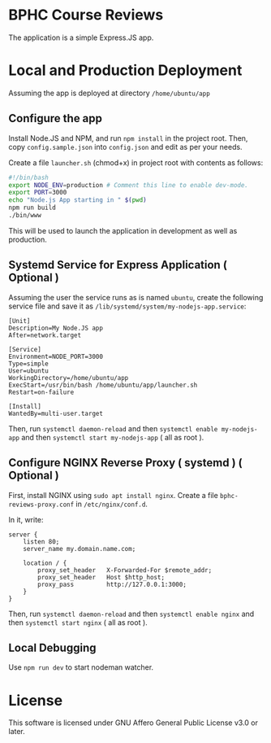 # BPHC Course Reviews

The application is a simple Express.JS app.

# Local and Production Deployment

Assuming the app is deployed at directory `/home/ubuntu/app`

## Configure the app

Install Node.JS and NPM, and run `npm install` in the project root. Then, copy `config.sample.json` into `config.json` and edit as per your needs.

Create a file `launcher.sh` (chmod+x) in project root with contents as follows:

```sh
#!/bin/bash
export NODE_ENV=production # Comment this line to enable dev-mode.
export PORT=3000
echo "Node.js App starting in " $(pwd)
npm run build
./bin/www
```

This will be used to launch the application in development as well as production.

## Systemd Service for Express Application ( Optional )

Assuming the user the service runs as is named `ubuntu`, create the following service file and save it as `/lib/systemd/system/my-nodejs-app.service`:

```
[Unit]
Description=My Node.JS app
After=network.target

[Service]
Environment=NODE_PORT=3000
Type=simple
User=ubuntu
WorkingDirectory=/home/ubuntu/app
ExecStart=/usr/bin/bash /home/ubuntu/app/launcher.sh
Restart=on-failure

[Install]
WantedBy=multi-user.target
```

Then, run `systemctl daemon-reload` and then `systemctl enable my-nodejs-app` and then `systemctl start my-nodejs-app` ( all as root ).

## Configure NGINX Reverse Proxy ( systemd ) ( Optional )

First, install NGINX using `sudo apt install nginx`. Create a file `bphc-reviews-proxy.conf` in `/etc/nginx/conf.d`.

In it, write:

```
server {
    listen 80;
    server_name my.domain.name.com;

    location / {
        proxy_set_header   X-Forwarded-For $remote_addr;
        proxy_set_header   Host $http_host;
        proxy_pass         http://127.0.0.1:3000;
    }
}
```

Then, run `systemctl daemon-reload` and then `systemctl enable nginx` and then `systemctl start nginx` ( all as root ).

## Local Debugging

Use `npm run dev` to start nodeman watcher.

# License

This software is licensed under GNU Affero General Public License v3.0 or later.
